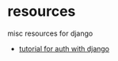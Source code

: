 # resources
misc resources for django

- [tutorial for auth with django](https://learndjango.com/tutorials/django-login-and-logout-tutorial)
